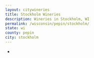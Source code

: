```yaml
---
layout: citywineries
title: Stockholm Wineries
description: Wineries in Stockholm, WI
permalink: /wisconsin/pepin/stockholm/
state: wi
county: pepin
city: stockholm
---
```

-
